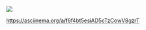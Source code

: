 <a href="https://codeclimate.com/github/attackofanil/python-project-49/maintainability"><img src="https://api.codeclimate.com/v1/badges/b38df574ff61bb6ce653/maintainability" /></a>

https://asciinema.org/a/f6f4bt5esiAD5cTzCowV8gzrT
